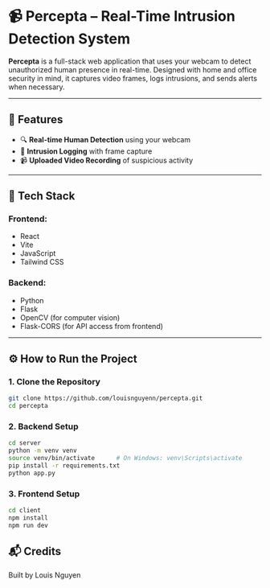 # 📹 Percepta – Real-Time Intrusion Detection System

**Percepta** is a full-stack web application that uses your webcam to detect unauthorized human presence in real-time. Designed with home and office security in mind, it captures video frames, logs intrusions, and sends alerts when necessary.

---

## 🚀 Features

- 🔍 **Real-time Human Detection** using your webcam
- 🎯 **Intrusion Logging** with frame capture
- 📹 **Uploaded Video Recording** of suspicious activity

---

## 🧠 Tech Stack

### Frontend:
- React
- Vite
- JavaScript
- Tailwind CSS

### Backend:
- Python
- Flask
- OpenCV (for computer vision)
- Flask-CORS (for API access from frontend)

---

## ⚙️ How to Run the Project

### 1. Clone the Repository

```bash
git clone https://github.com/louisnguyenn/percepta.git
cd percepta
```

### 2. Backend Setup
```bash
cd server
python -m venv venv
source venv/bin/activate      # On Windows: venv\Scripts\activate
pip install -r requirements.txt
python app.py
```

### 3. Frontend Setup
```bash
cd client
npm install
npm run dev
```

## 📬 Credits
Built by Louis Nguyen
